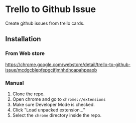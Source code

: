 # Trello to Github Issue

Create github issues from trello cards.

## Installation

### From Web store

https://chrome.google.com/webstore/detail/trello-to-github-issue/mcdgcblepfepgcjfjmhhdhoapahpeaob

### Manual
1. Clone the repo.
2. Open chrome and go to `chrome://extensions`
3. Make sure Developer Mode is checked.
4. Click "Load unpacked extension..."
5. Select the `chrome` directory inside the repo.